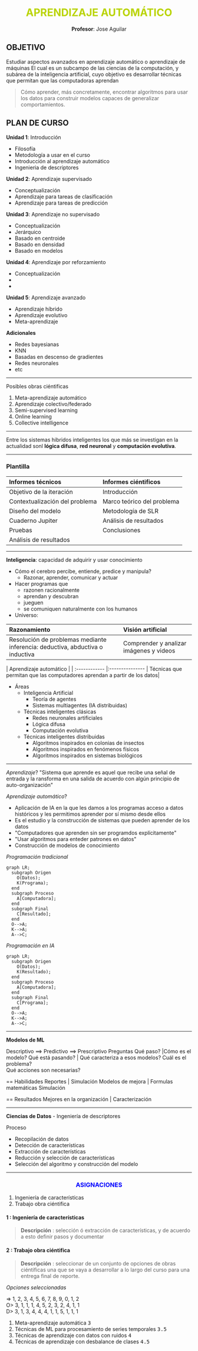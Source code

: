 # <center><span style="color:#BAD404">APRENDIZAJE AUTOMÁTICO</span></center>

<center><b>Profesor</b>: Jose Aguilar</center>

## OBJETIVO
Estudiar aspectos avanzados en aprendizaje automático o aprendizaje de máquinas
 El cual es un subcampo de las ciencias de la computación, y subárea de la inteligencia artificial, cuyo objetivo es desarrollar técnicas que permitan que las computadoras aprendan
 > Cómo aprender, más concretamente, encontrar algoritmos para usar los datos para construir modelos capaces de generalizar comportamientos.

## PLAN DE CURSO
 **Unidad 1**: Introducción
 - Filosofía
 - Metodología a usar en el curso
 - Introducción al aprendizaje automático
 - Ingenieria de descriptores

 **Unidad 2**: Aprendizaje supervisado
 - Conceptualización
 - Aprendizaje para tareas de clasificación
 - Aprendizaje para tareas de predicción

 **Unidad 3**: Aprendizaje no supervisado
 - Conceptualización
 - Jerárquico
 - Basado en centroide
 - Basado en densidad
 - Basado en modelos

 **Unidad 4**: Aprendizaje por reforzamiento
 - Conceptualización
 - 
 - 

 **Unidad 5**: Aprendizaje avanzado
 - Aprendizaje híbrido
 - Aprendizaje evolutivo
 - Meta-aprendizaje

 **Adicionales**
 - Redes bayesianas
 - KNN
 - Basadas en descenso de gradientes
 - Redes neuronales 
 - etc

----
 Posibles obras ciéntificas
 1. Meta-aprendizaje automático
 2. Aprendizaje colectivo/federado
 3. Semi-supervised learning
 4. Online learning
 5. Collective intelligence

---
 Entre los sistemas hibridos inteligentes los que más se investigan en la actualidad sonl **lógica difusa**, **red neuronal** y **computación evolutiva**.

 ---
### Plantilla
| Informes técnicos  |Informes ciéntificos
| :------------ |:---------------
| Objetivo de la iteración| Introducción
| Contextualización del problema | Marco teórico del problema
| Diseño del modelo | Metodología de SLR
| Cuaderno Jupiter | Análisis de resultados
| Pruebas | Conclusiones
| Análisis de resultados

---
**Inteligencia**: capacidad de adquirir y usar conocimiento<br>
- Cómo el cerebro percibe, entiende, predice y manipula?<br>
    - Razonar, aprender, comunicar y actuar
 - Hacer programas que
    - razonen racionalmente
    - aprendan y descubran
    - jueguen
    - se comuniquen naturalmente con los humanos
- Universo:

| Razonamiento  | Visión artificial
| :------------ |:---------------
| Resolución de problemas mediante inferencia: deductiva, abductiva o inductiva| Comprender y analizar imágenes y videos 

| Aprendizaje automático  | 
| :------------ |:---------------
| Técnicas que permitan que las computadores aprendan a partir de los datos|

- Áreas
    - Inteligencia Artificial
        - Teoría de agentes
        - Sistemas multiagentes (IA distribuidas)
    - Técnicas inteligentes clásicas
        - Redes neuronales artificiales
        - Lógica difusa
        - Computación evolutiva
    - Técnicas inteligentes distribuidas
        - Algoritmos inspirados en colonias de insectos
        - Algoritmos inspirados en fenómenos físicos
        - Algoritmos inspirados en sistemas biológicos

---
*Aprendizaje*? "Sistema que aprende es aquel que recibe una señal de entrada y la ransforma en una salida de acuerdo con algún principio de auto-organización"

*Aprendizaje automático*? 
- Aplicación de IA en la que les damos a los programas acceso a datos históricos y les permitimos aprender por sí mismo desde ellos
- Es el estudio y la construcción de sistemas que pueden aprender de los datos
- "Computadores que aprenden sin ser programdos explícitamente"
- "Usar algoritmos para enteder patrones en datos"
- Construcción de modelos de conocimiento

*Programación tradicional*
```mermaid
graph LR;
  subgraph Origen
    O(Datos);
    K(Programa);
  end
  subgraph Proceso
    A[Computadora];
  end
  subgraph Final
    C[Resultado];
  end
  O-->A;
  K-->A;
  A-->C;
```
*Programación en IA*
```mermaid
graph LR;
  subgraph Origen
    O(Datos);
    K(Resultado);
  end
  subgraph Proceso
    A[Computadora];
  end
  subgraph Final
    C[Programa];
  end
  O-->A;
  K-->A;
  A-->C;
```

----
**Modelos de ML**

Descriptivo ==> Predictivo ==> Prescriptivo
Preguntas
    Qué paso?                       |Cómo es el modelo?
    Qué está pasando?               | Qué caracteriza a esos modelos?
    Cuál es el problema?            
    Qué acciones son necesarias?

==
Habilidades
    Reportes                        | Simulación
    Modelos de mejora               | Formulas matemáticas
    Simulación

==
Resultados
    Mejores en la organización      | Caracterización

----
**Ciencias de Datos** - Ingeniería de descriptores

Proceso 

- Recopilación de datos
- Detección de características
- Extracción de características
- Reducción y selección de características
- Selección del algoritmo y construcción del modelo

----
### <center><span style="color:blue">ASIGNACIONES</span></center>
1. Ingeniería de características
2. Trabajo obra ciéntifica

#### 1 : Ingeniería de características
> **Descripción** : selección ó extracción de características, y de acuerdo a esto definir pasos y documentar

#### 2 : Trabajo obra ciéntifica
> **Descripción** : seleccionar de un conjunto de opciones de obras ciéntificas una que se vaya a desarrollar a lo largo del curso para una entrega final de reporte.

*Opciones seleccionadas*

=> 1, 2, 3, 4, 5, 6, 7, 8, 9, 0, 1, 2<br>
O> 3, 1, 1, 1, 4, 5, 2, 3, 2, 4, 1, 1<br>
D> 3, 1, 3, 4, 4, 4, 1, 1, 5, 1, 1, 1<br>

1. Meta-aprendizaje automática <tt>3</tt>
2. Técnicas de ML para procesamiento de series temporales <tt>3.5</tt>
3. Técnicas de aprendizaje con datos con ruidos <tt>4</tt>
4. Técnicas de aprendizaje con desbalance de clases <tt>4.5</tt>







